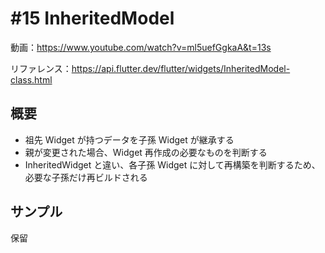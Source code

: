 # #15 InheritedModel

動画：https://www.youtube.com/watch?v=ml5uefGgkaA&t=13s

リファレンス：https://api.flutter.dev/flutter/widgets/InheritedModel-class.html

## 概要

- 祖先 Widget が持つデータを子孫 Widget が継承する
- 親が変更された場合、Widget 再作成の必要なものを判断する
- InheritedWidget と違い、各子孫 Widget に対して再構築を判断するため、必要な子孫だけ再ビルドされる

## サンプル

保留
